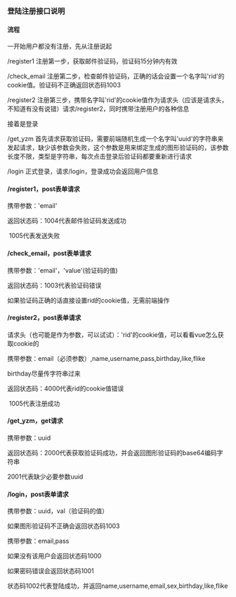 ### 登陆注册接口说明

#### 流程

一开始用户都没有注册，先从注册说起

/register1 注册第一步，获取邮件验证码，验证码15分钟内有效

/check_email 注册第二步，检查邮件验证码，正确的话会设置一个名字叫'rid'的cookie值。验证码不正确返回状态码1003

/register2 注册第三步，携带名字叫'rid'的cookie值作为请求头（应该是请求头，不知道有没有说错）请求/register2，同时携带注册用户的各种信息

接着是登录

/get_yzm 首先请求获取验证码，需要前端随机生成一个名字叫'uuid'的字符串来发起请求，缺少该参数会失败，这个参数是用来绑定生成的图形验证码的，该参数长度不限，类型是字符串，每次点击登录后验证码都要重新进行请求

/login 正式登录，请求/login，登录成功会返回用户信息

#### /register1，post表单请求

携带参数：'email'

返回状态码：1004代表邮件验证码发送成功

​		      1005代表发送失败

#### /check_email，post表单请求

携带参数：'email'，'value'(验证码的值)

返回状态码：1003代表验证码错误

如果验证码正确的话直接设置rid的cookie值，无需前端操作

#### /register2，post表单请求

请求头（也可能是作为参数，可以试试）：'rid'的cookie值，可以看看vue怎么获取cookie的

携带参数：email（必须参数）,name,username,pass,birthday,like,flike

birthday尽量传字符串过来

返回状态码：4000代表rid的cookie值错误

​                      1005代表注册成功

#### /get_yzm，get请求

携带参数：uuid

返回状态码：2000代表获取验证码成功，并会返回图形验证码的base64编码字符串

2001代表缺少必要参数uuid

#### /login，post表单请求

携带参数：uuid，val（验证码的值）

如果图形验证码不正确会返回状态码1003

携带参数：email,pass

如果没有该用户会返回状态码1000

如果密码错误会返回状态码1001

状态码1002代表登陆成功，并返回name,username,email,sex,birthday,like,flike
